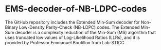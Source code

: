 # EMS-decoder-of-NB-LDPC-codes
The GitHub repository includes the Extended Min-Sum decoder for Non-Binary Low-Density Parity-Check (NB-LDPC) codes. The Extended Min-Sum decoder is a complexity reduction of the Min-Sum (MS) algorithm that uses truncated low values of Log-Likelihood Ratios (LLRs), and it is provided by Professor Emmanuel Boutillon from Lab-STICC.
